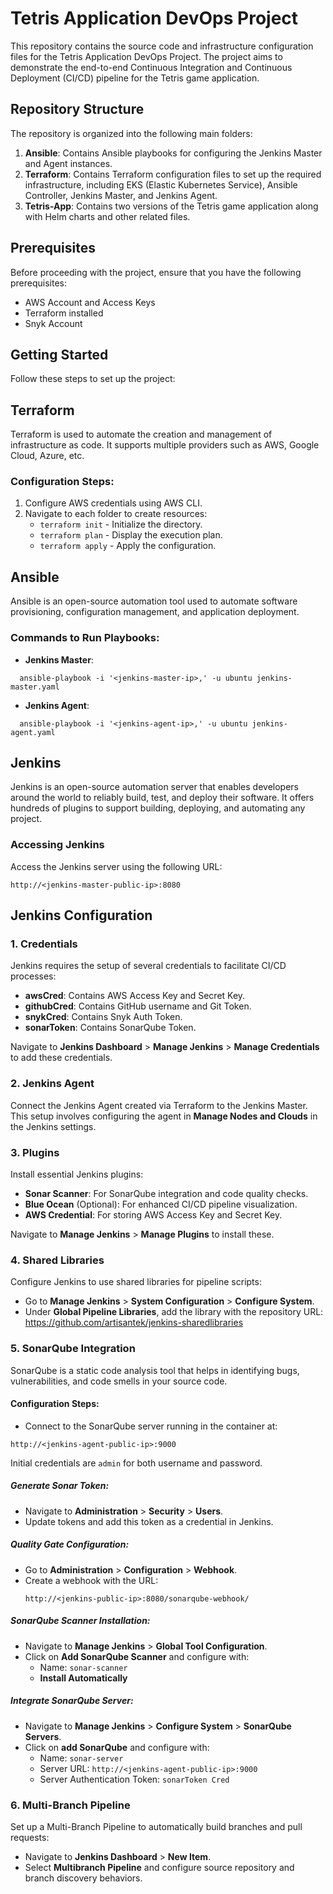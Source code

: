 # Tetris Application DevOps Project

This repository contains the source code and infrastructure configuration files for the Tetris Application DevOps Project. The project aims to demonstrate the end-to-end Continuous Integration and Continuous Deployment (CI/CD) pipeline for the Tetris game application.

## Repository Structure

The repository is organized into the following main folders:

1. **Ansible**: Contains Ansible playbooks for configuring the Jenkins Master and Agent instances.
2. **Terraform**: Contains Terraform configuration files to set up the required infrastructure, including EKS (Elastic Kubernetes Service), Ansible Controller, Jenkins Master, and Jenkins Agent.
3. **Tetris-App**: Contains two versions of the Tetris game application along with Helm charts and other related files.

## Prerequisites

Before proceeding with the project, ensure that you have the following prerequisites:

- AWS Account and Access Keys
- Terraform installed
- Snyk Account

## Getting Started

Follow these steps to set up the project:

## Terraform

Terraform is used to automate the creation and management of infrastructure as code. It supports multiple providers such as AWS, Google Cloud, Azure, etc.

### Configuration Steps:

1. Configure AWS credentials using AWS CLI.
2. Navigate to each folder to create resources:
   - `terraform init` - Initialize the directory.
   - `terraform plan` - Display the execution plan.
   - `terraform apply` - Apply the configuration.

## Ansible

Ansible is an open-source automation tool used to automate software provisioning, configuration management, and application deployment.

### Commands to Run Playbooks:

- **Jenkins Master**:
```
  ansible-playbook -i '<jenkins-master-ip>,' -u ubuntu jenkins-master.yaml
```

- **Jenkins Agent**:
```
  ansible-playbook -i '<jenkins-agent-ip>,' -u ubuntu jenkins-agent.yaml
```

## Jenkins

Jenkins is an open-source automation server that enables developers around the world to reliably build, test, and deploy their software. It offers hundreds of plugins to support building, deploying, and automating any project.

### Accessing Jenkins

Access the Jenkins server using the following URL: 
```
http://<jenkins-master-public-ip>:8080
```

## Jenkins Configuration

### 1. Credentials

Jenkins requires the setup of several credentials to facilitate CI/CD processes:

- **awsCred**: Contains AWS Access Key and Secret Key.
- **githubCred**: Contains GitHub username and Git Token.
- **snykCred**: Contains Snyk Auth Token.
- **sonarToken**: Contains SonarQube Token.

Navigate to **Jenkins Dashboard** > **Manage Jenkins** > **Manage Credentials** to add these credentials.

### 2. Jenkins Agent

Connect the Jenkins Agent created via Terraform to the Jenkins Master. This setup involves configuring the agent in **Manage Nodes and Clouds** in the Jenkins settings.

### 3. Plugins

Install essential Jenkins plugins:

- **Sonar Scanner**: For SonarQube integration and code quality checks.
- **Blue Ocean** (Optional): For enhanced CI/CD pipeline visualization.
- **AWS Credential**: For storing AWS Access Key and Secret Key.

Navigate to **Manage Jenkins** > **Manage Plugins** to install these.

### 4. Shared Libraries

Configure Jenkins to use shared libraries for pipeline scripts:

- Go to **Manage Jenkins** > **System Configuration** > **Configure System**.
- Under **Global Pipeline Libraries**, add the library with the repository URL: https://github.com/artisantek/jenkins-sharedlibraries


### 5. SonarQube Integration

SonarQube is a static code analysis tool that helps in identifying bugs, vulnerabilities, and code smells in your source code.

#### Configuration Steps:

- Connect to the SonarQube server running in the container at: 
```
http://<jenkins-agent-public-ip>:9000
```

Initial credentials are `admin` for both username and password.

##### Generate Sonar Token:
- Navigate to **Administration** > **Security** > **Users**.
- Update tokens and add this token as a credential in Jenkins.

##### Quality Gate Configuration:
- Go to **Administration** > **Configuration** > **Webhook**.
- Create a webhook with the URL:
  ```
  http://<jenkins-public-ip>:8080/sonarqube-webhook/
  ```

##### SonarQube Scanner Installation:
- Navigate to **Manage Jenkins** > **Global Tool Configuration**.
- Click on **Add SonarQube Scanner** and configure with:
  - Name: `sonar-scanner`
  - **Install Automatically**

##### Integrate SonarQube Server:
- Navigate to **Manage Jenkins** > **Configure System** > **SonarQube Servers**.
- Click on **add SonarQube** and configure with:
  - Name: `sonar-server`
  - Server URL: `http://<jenkins-agent-public-ip>:9000`
  - Server Authentication Token: `sonarToken Cred`

### 6. Multi-Branch Pipeline

Set up a Multi-Branch Pipeline to automatically build branches and pull requests:

- Navigate to **Jenkins Dashboard** > **New Item**.
- Select **Multibranch Pipeline** and configure source repository and branch discovery behaviors.



